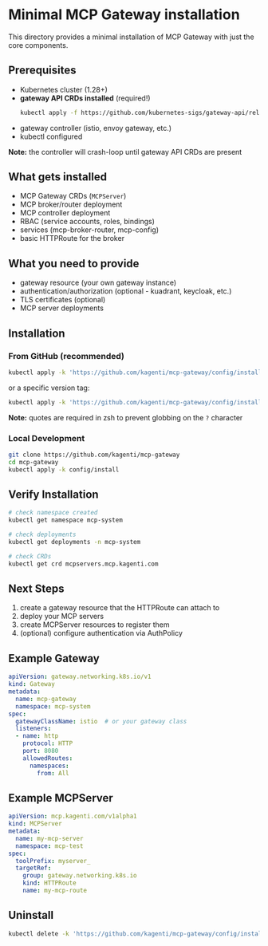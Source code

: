 # Minimal MCP Gateway installation

This directory provides a minimal installation of MCP Gateway with just the core components.

## Prerequisites

- Kubernetes cluster (1.28+)
- **gateway API CRDs installed** (required!)
  ```bash
  kubectl apply -f https://github.com/kubernetes-sigs/gateway-api/releases/download/v1.2.0/standard-install.yaml
  ```
- gateway controller (istio, envoy gateway, etc.)
- kubectl configured

**Note:** the controller will crash-loop until gateway API CRDs are present

## What gets installed

- MCP Gateway CRDs (`MCPServer`)
- MCP broker/router deployment
- MCP controller deployment
- RBAC (service accounts, roles, bindings)
- services (mcp-broker-router, mcp-config)
- basic HTTPRoute for the broker

## What you need to provide

- gateway resource (your own gateway instance)
- authentication/authorization (optional - kuadrant, keycloak, etc.)
- TLS certificates (optional)
- MCP server deployments

## Installation

### From GitHub (recommended)

```bash
kubectl apply -k 'https://github.com/kagenti/mcp-gateway/config/install?ref=main'
```

or a specific version tag:

```bash
kubectl apply -k 'https://github.com/kagenti/mcp-gateway/config/install?ref=v0.1.0'
```

**Note:** quotes are required in zsh to prevent globbing on the `?` character

### Local Development

```bash
git clone https://github.com/kagenti/mcp-gateway
cd mcp-gateway
kubectl apply -k config/install
```

## Verify Installation

```bash
# check namespace created
kubectl get namespace mcp-system

# check deployments
kubectl get deployments -n mcp-system

# check CRDs
kubectl get crd mcpservers.mcp.kagenti.com
```

## Next Steps

1. create a gateway resource that the HTTPRoute can attach to
2. deploy your MCP servers
3. create MCPServer resources to register them
4. (optional) configure authentication via AuthPolicy

## Example Gateway

```yaml
apiVersion: gateway.networking.k8s.io/v1
kind: Gateway
metadata:
  name: mcp-gateway
  namespace: mcp-system
spec:
  gatewayClassName: istio  # or your gateway class
  listeners:
  - name: http
    protocol: HTTP
    port: 8080
    allowedRoutes:
      namespaces:
        from: All
```

## Example MCPServer

```yaml
apiVersion: mcp.kagenti.com/v1alpha1
kind: MCPServer
metadata:
  name: my-mcp-server
  namespace: mcp-test
spec:
  toolPrefix: myserver_
  targetRef:
    group: gateway.networking.k8s.io
    kind: HTTPRoute
    name: my-mcp-route
```

## Uninstall

```bash
kubectl delete -k 'https://github.com/kagenti/mcp-gateway/config/install?ref=main'
```
